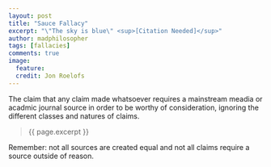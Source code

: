 ```yaml
---
layout: post
title: "Sauce Fallacy"
excerpt: "\"The sky is blue\" <sup>[Citation Needed]</sup>"
author: madphilosopher
tags: [fallacies]
comments: true
image:
  feature:
  credit: Jon Roelofs
---
```


The claim that any claim made whatsoever requires a mainstream meadia or acadmic journal source in order to be worthy of consideration, ignoring the different classes and natures of claims.

> {{ page.excerpt }}

Remember: not all sources are created equal and not all claims require a source outside of reason.
